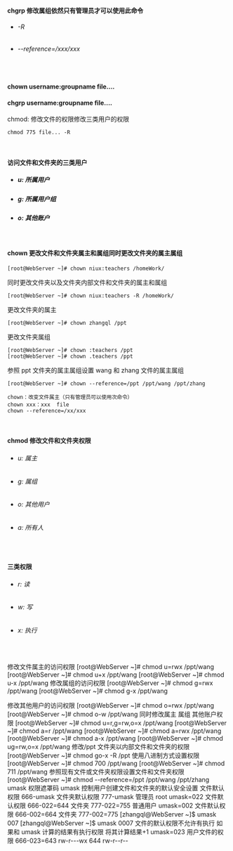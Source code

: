 
<br>

#### chgrp 修改属组依然只有管理员才可以使用此命令
  * ###### -R
  * ###### --reference=/xxx/xxx      

<br>

#### chown username:groupname file....

#### chgrp username:groupname file....

chmod: 修改文件的权限修改三类用户的权限
```shell
chmod 775 file... -R
```

<br>

#### 访问文件和文件夹的三类用户
* ##### u: 所属用户
* ##### g: 所属用户组
* ##### o: 其他账户

<br>

#### chown 更改文件和文件夹属主和属组同时更改文件夹的属主属组
```shell
[root@WebServer ~]# chown niux:teachers /homeWork/
```

同时更改文件夹以及文件夹内部文件和文件夹的属主和属组
```shell
[root@WebServer ~]# chown niux:teachers -R /homeWork/
```

更改文件夹的属主
```shell
[root@WebServer ~]# chown zhangql /ppt
```

更改文件夹属组
```shell
[root@WebServer ~]# chown :teachers /ppt
[root@WebServer ~]# chown .teachers /ppt
```

参照 ppt 文件夹的属主属组设置 wang 和 zhang 文件的属主属组
```shell
[root@WebServer ~]# chown --reference=/ppt /ppt/wang /ppt/zhang
```

```shell
chown：改变文件属主（只有管理员可以使用次命令）
chown xxx：xxx  file 
chown --reference=/xx/xxx
```

<br>

#### chmod 修改文件和文件夹权限
* ###### u: 属主
* ###### g: 属组
* ###### o: 其他用户
* ###### a: 所有人

<br> 

#### 三类权限
* ###### r: 读
* ###### w: 写
* ###### x: 执行

<br>

修改文件属主的访问权限
[root@WebServer ~]# chmod u=rwx /ppt/wang
[root@WebServer ~]# chmod u+x /ppt/wang
[root@WebServer ~]# chmod u-x /ppt/wang
修改属组的访问权限
[root@WebServer ~]# chmod g=rwx /ppt/wang
[root@WebServer ~]# chmod g-x /ppt/wang




修改其他用户的访问权限
[root@WebServer ~]# chmod o=rwx /ppt/wang
[root@WebServer ~]# chmod o-w /ppt/wang
同时修改属主 属组 其他账户权限
[root@WebServer ~]# chmod u=r,g=rw,o=x /ppt/wang
[root@WebServer ~]# chmod a=r /ppt/wang
[root@WebServer ~]# chmod a=rwx /ppt/wang
[root@WebServer ~]# chmod a-x /ppt/wang
[root@WebServer ~]# chmod ug=rw,o=x /ppt/wang
修改/ppt 文件夹以内部文件和文件夹的权限
[root@WebServer ~]# chmod go-x -R /ppt
使用八进制方式设置权限
[root@WebServer ~]# chmod 700 /ppt/wang
[root@WebServer ~]# chmod 711 /ppt/wang
参照现有文件或文件夹权限设置文件和文件夹权限
[root@WebServer ~]# chmod --reference=/ppt /ppt/wang /ppt/zhang
umask
权限遮罩码 umask 控制用户创建文件和文件夹的默认安全设置
文件默认权限
666-umask
文件夹默认权限
777-umask
管理员 root umask=022 文件默认权限 666-022=644 文件夹 777-022=755
普通用户 umask=002 文件默认权限 666-002=664 文件夹 777-002=775
[zhangql@WebServer ~]$ umask 007
[zhangql@WebServer ~]$ umask
0007
文件的默认权限不允许有执行 如果和 umask 计算的结果有执行权限 将其计算结果+1
umask=023
用户文件的权限 666-023=643
rw-r---wx
644 rw-r--r--



